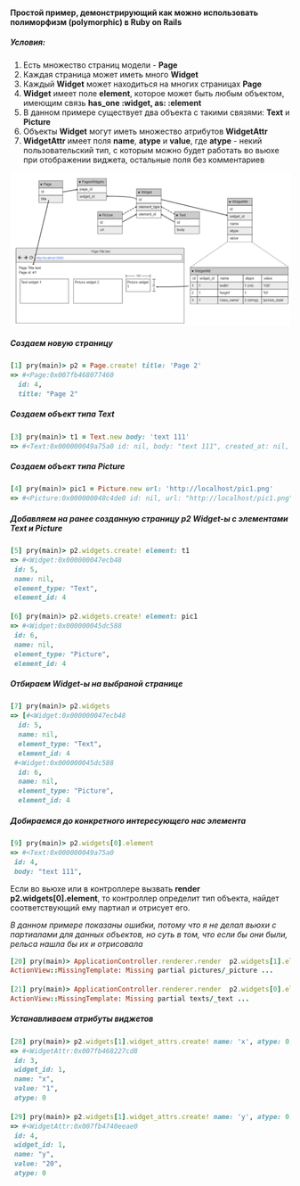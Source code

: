 #### Простой пример, демонстрирующий как можно использовать полиморфизм (polymorphic) в Ruby on Rails

##### Условия:
 1. Есть множество страниц модели - **Page**
 2. Каждая страница может иметь много **Widget**
 3. Каждый **Widget** может находиться на многих страницах **Page**
 4. **Widget** имеет поле **element**, которое может быть любым объектом, имеющим связь **has_one :widget, as: :element**
 5. В данном примере существует два объекта с такими связями: **Text** и **Picture**
 6. Объекты **Widget** могут иметь множество атрибутов **WidgetAttr**
 7. **WidgetAttr** имеет поля **name**, **atype** и **value**, где **atype** - некий пользовательский тип, с которым можно будет работать во вьюхе при отображении виджета, остальные поля без комментариев

![Общая схема](/diagram.PNG)


##### Создаем новую страницу
```ruby
[1] pry(main)> p2 = Page.create! title: 'Page 2'
=> #<Page:0x007fb468077460
  id: 4,
  title: "Page 2"
```

##### Создаем объект типа Text
```ruby
[3] pry(main)> t1 = Text.new body: 'text 111'
=> #<Text:0x000000049a75a0 id: nil, body: "text 111", created_at: nil, updated_at: nil>
```

##### Создаем объект типа Picture
```ruby
[4] pry(main)> pic1 = Picture.new url: 'http://localhost/pic1.png'
=> #<Picture:0x000000048c4de0 id: nil, url: "http://localhost/pic1.png", created_at: nil, updated_at: nil>
```

##### Добавляем на ранее созданную страницу p2 Widget-ы с элементами Text и Picture
```ruby
[5] pry(main)> p2.widgets.create! element: t1
=> #<Widget:0x000000047ecb48
 id: 5,
 name: nil,
 element_type: "Text",
 element_id: 4

[6] pry(main)> p2.widgets.create! element: pic1
=> #<Widget:0x000000045dc588
 id: 6,
 name: nil,
 element_type: "Picture",
 element_id: 4
```

##### Отбираем Widget-ы на выбраной странице
```ruby
[7] pry(main)> p2.widgets
=> [#<Widget:0x000000047ecb48
  id: 5,
  name: nil,
  element_type: "Text",
  element_id: 4
 #<Widget:0x000000045dc588
  id: 6,
  name: nil,
  element_type: "Picture",
  element_id: 4
```

##### Добираемся до конкретного интересующего нас элемента
```ruby
[9] pry(main)> p2.widgets[0].element
=> #<Text:0x000000049a75a0
 id: 4,
 body: "text 111",
```

Если во вьюхе или в контроллере вызвать **render p2.widgets[0].element**, то контроллер определит тип объекта, найдет соответствующий ему партиал и отрисует его.

*В данном примере показаны ошибки, потому что я не делал вьюхи с партиалами для данных объектов, но суть в том, что если бы они были, рельса нашла бы их и отрисовала*
```ruby
[20] pry(main)> ApplicationController.renderer.render  p2.widgets[1].element
ActionView::MissingTemplate: Missing partial pictures/_picture ...

[21] pry(main)> ApplicationController.renderer.render  p2.widgets[0].element
ActionView::MissingTemplate: Missing partial texts/_text ...
```

##### Устанавливаем атрибуты виджетов
```ruby
[28] pry(main)> p2.widgets[1].widget_attrs.create! name: 'x', atype: 0, value: '1'
=> #<WidgetAttr:0x007fb468227cd8
 id: 3,
 widget_id: 1,
 name: "x",
 value: "1",
 atype: 0

[29] pry(main)> p2.widgets[1].widget_attrs.create! name: 'y', atype: 0, value: '20'
=> #<WidgetAttr:0x007fb4740eeae0
 id: 4,
 widget_id: 1,
 name: "y",
 value: "20",
 atype: 0
```
